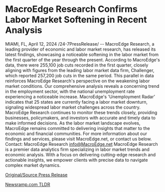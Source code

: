 # MacroEdge Research Confirms Labor Market Softening in Recent Analysis

MIAMI, FL, April 12, 2024 /24-7PressRelease/ -- MacroEdge Research, a leading provider of economic and labor market research, has released its latest findings, showcasing a noticeable softening in the labor market from the first quarter of the year through the present. According to MacroEdge's data, there were 255,100 job cuts recorded in the first quarter, closely aligning with figures from the leading labor market data firm, Challenger, which reported 257,200 job cuts in the same period. This parallel in data reinforces MacroEdge Research's perspective on the weakening labor market conditions.  Our comprehensive analysis reveals a concerning trend in the employment sector, with the national unemployment rate experiencing a noticeable increase. MacroEdge's 'Unemployment Radar' indicates that 25 states are currently facing a labor market downturn, signaling widespread labor market challenges across the country.  MacroEdge Research continues to monitor these trends closely, providing businesses, policymakers, and investors with accurate and timely data to make informed decisions. As the labor market landscape evolves, MacroEdge remains committed to delivering insights that matter to the economic and financial communities.  For more information about our findings and services, please visit MacroEdge.net, or contact us below.   Contact: MacroEdge Research info@MacroEdge.net  MacroEdge Research is a premier data analytics firm specializing in labor market trends and economic analysis. With a focus on delivering cutting-edge research and actionable insights, we empower clients with precise data to navigate complex market dynamics. 

[Original/Source Press Release](https://www.24-7pressrelease.com/press-release/509979/macroedge-research-confirms-labor-market-softening-in-recent-analysis) 

[Newsramp.com TLDR](https://newsramp.com/None) 